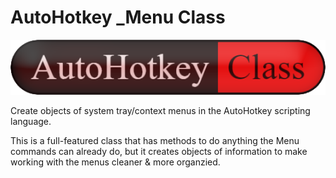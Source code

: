 # AutoHotkey _Menu Class

![alt text](./images/AutoHotkey-Class.png "AutoHotkey Class")

Create objects of system tray/context menus in the AutoHotkey scripting language&#46;

This is a full-featured class that has methods to do anything the Menu commands can already do, but it creates objects of information to make working with the menus cleaner &amp; more organzied&#46;
